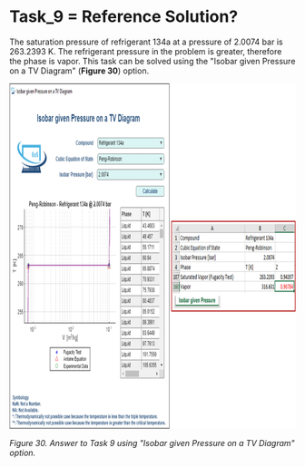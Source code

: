 # Task_9 = Reference Solution?

The saturation pressure of refrigerant 134a at a pressure of 2.0074 bar is 263.2393 K. The refrigerant pressure in the problem is greater, therefore the phase is vapor. This task can be solved using the "Isobar given Pressure on a TV Diagram" (**Figure 30**) option.

<img src="https://github.com/IMClick-Project/IQ/blob/main/Cubic%20Equations%20of%20State%20Simulator/MATLAB%20Grader/Assignment%202/Problem%202/Assessment%20and%20Code/T2-9.jpg" width="889" height="609">

*Figure 30. Answer to Task 9 using "Isobar given Pressure on a TV Diagram" option.*